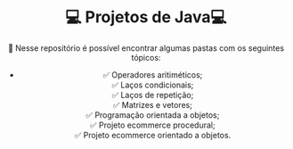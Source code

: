 <body>
<h1 align="center">💻 Projetos de Java💻</h1>

<p align="center">📘 Nesse repositório é possível encontrar algumas pastas com os seguintes tópicos:
<br>
  <ul align="center"> 
    <li>
      <a> ✅ Operadores aritiméticos;</a> <br> 
   <a>✅ Laços condicionais;</a> <br>
 <a>✅ Laços de repetição;</a><br>
  <a>✅ Matrizes e vetores;</a> <br>
   <a>✅ Programação orientada a objetos;</a> <br>
   <a>✅ Projeto ecommerce procedural;</a> <br>
   <a>✅ Projeto ecommerce orientado a objetos.</a> 
    </li>

  </ul>
</body>

